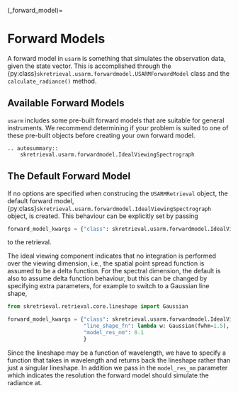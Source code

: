 (_forward_model)=
# Forward Models
A forward model in `usarm` is something that simulates the observation data, given the state vector.
This is accomplished through the {py:class}`skretrieval.usarm.forwardmodel.USARMForwardModel` class
and the `calculate_radiance()` method.


## Available Forward Models
`usarm` includes some pre-built forward models that are suitable for general instruments.  We recommend
determining if your problem is suited to one of these pre-built objects before creating your
own forward model.

```{eval-rst}
.. autosummary::
    skretrieval.usarm.forwardmodel.IdealViewingSpectrograph
```

## The Default Forward Model
If no options are specified when construcing the `USARMRetrieval` object,
the default forward model, {py:class}`skretrieval.usarm.forwardmodel.IdealViewingSpectrograph` object, is created.
This behaviour can be explicitly set by passing

```python
forward_model_kwargs = {"class": skretrieval.usarm.forwardmodel.IdealViewingSpectrograph}
```

to the retrieval.

The ideal viewing component indicates that no integration is performed over the viewing dimension, i.e.,
the spatial point spread function is assumed to be a delta function.
For the spectral dimension, the default is also to assume delta function behaviour, but this can be changed
by specifying extra parameters, for example to switch to a Gaussian line shape,

```python
from skretrieval.retrieval.core.lineshape import Gaussian

forward_model_kwargs = {"class": skretrieval.usarm.forwardmodel.IdealViewingSpectrograph,
                        "line_shape_fn": lambda w: Gaussian(fwhm=1.5),
                        "model_res_nm": 0.1
                        }
```

Since the lineshape may be a function of wavelength, we have to specify a function that takes in
wavelength and returns back the lineshape rather than just a singular lineshape.
In addition we pass in the `model_res_nm` parameter which indicates the resolution the forward model
should simulate the radiance at.
